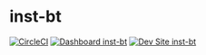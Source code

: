 # inst-bt

[![CircleCI](https://circleci.com/gh/rachelwhitton/inst-bt.svg?style=shield)](https://circleci.com/gh/rachelwhitton/inst-bt)
[![Dashboard inst-bt](https://img.shields.io/badge/dashboard-inst_bt-yellow.svg)](https://dashboard.pantheon.io/sites/d3849486-844f-462d-849d-170963ace200#dev/code)
[![Dev Site inst-bt](https://img.shields.io/badge/site-inst_bt-blue.svg)](http://dev-inst-bt.pantheonsite.io/)